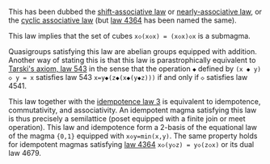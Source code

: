 This has been dubbed the [shift-associative
law](https://arxiv.org/pdf/2408.07078) or [nearly-associative
law](https://arxiv.org/pdf/2409.00390), or the [cyclic associative law](https://arxiv.org/abs/1007.2285) (but [law 4364](https://teorth.github.io/equational_theories/implications/?4364) has been named the same).

This law implies that the set of cubes `x◇(x◇x) = (x◇x)◇x` is a submagma.

Quasigroups satisfying this law are abelian groups equipped with addition.  Another way of stating this is that this law is parastrophically equivalent to [Tarski's axiom, law 543](https://teorth.github.io/equational_theories/implications/?543) in the sense that the operation `◆` defined by `(x ◆ y) ◇ y = x` satisfies law 543 `x=y◆(z◆(x◆(y◆z)))` if and only if `◇` satisfies law 4541.

This law together with the [idempotence law 3](https://teorth.github.io/equational_theories/implications/?3) is equivalent to idempotence, commutativity, and associativity.  An idempotent magma satisfying this law is thus precisely a semilattice (poset equipped with a finite join or meet operation).  This law and idempotence form a 2-basis of the equational law of the magma `{0,1}` equipped with `x◇y=min(x,y)`.  The same property holds for idempotent magmas satisfying [law 4364](https://teorth.github.io/equational_theories/implications/?4364) `x◇(y◇z) = y◇(z◇x)` or its dual law 4679.
